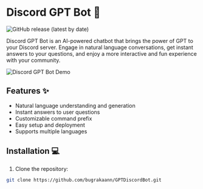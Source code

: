 # Discord GPT Bot 🤖

![GitHub release (latest by date)](https://img.shields.io/github/v/release/bugrakaann/GPTDiscordBot)

Discord GPT Bot is an AI-powered chatbot that brings the power of GPT to your Discord server. Engage in natural language conversations, get instant answers to your questions, and enjoy a more interactive and fun experience with your community.

![Discord GPT Bot Demo](demo.gif)

## Features ✨

- Natural language understanding and generation
- Instant answers to user questions
- Customizable command prefix
- Easy setup and deployment
- Supports multiple languages

## Installation 💻

1. Clone the repository:

```bash
git clone https://github.com/bugrakaann/GPTDiscordBot.git

